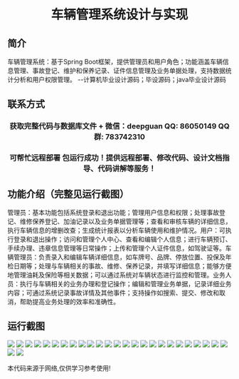 <p><h1 align="center">车辆管理系统设计与实现</h1></p>

## 简介
车辆管理系统：基于Spring Boot框架，提供管理员和用户角色；功能涵盖车辆信息管理、事故登记、维护和保养记录、证件信息管理及业务单据处理，支持数据统计分析和用户权限管理。    --计算机毕业设计源码；毕设源码；java毕业设计源码


## 联系方式
<p><h3 align="center">获取完整代码与数据库文件 + 微信：deepguan QQ: 86050149 QQ群: 783742310</h3></p>
<p><h3 align="center">可帮忙远程部署 包运行成功！提供远程部署、修改代码、设计文档指导、代码讲解等服务！</h3></p>

## 功能介绍（完整见运行截图）
管理员：基本功能包括系统登录和退出功能；管理用户信息和权限；处理事故登记、维修保养登记、加油记录以及业务单据管理等；查看和审核车辆的详细信息，执行车辆信息的增删改查；生成统计报表以分析车辆使用和维护情况。用户：可执行登录和退出操作；访问和管理个人中心、查看和编辑个人信息；进行车辆预订、手续办理、违章信息管理等日常操作；上传和管理个人证件信息，如驾驶证等。车辆管理员：负责录入和编辑车辆详细信息，如车牌号、品牌、停放位置、投保及年检日期等；处理与车辆相关的事故、维修、保养记录，并填写详细信息；能够方便地管理油耗及保险等相关数据；可以通过系统对车辆状态进行监控和管理。业务人员：执行与车辆相关的业务办理和登记操作；编辑和管理业务单据，记录详细业务内容；可通过系统记录事故详情及其他事件；支持操作如搜索、提交、修改和取消，帮助提高业务处理的效率和准确性。


## 运行截图
![](https://bs-1329754181.cos.ap-shanghai.myqcloud.com/spring/VehicleManagementSystemDesignAndImplementation/img/001.jpg)
![](https://bs-1329754181.cos.ap-shanghai.myqcloud.com/spring/VehicleManagementSystemDesignAndImplementation/img/002.jpg)
![](https://bs-1329754181.cos.ap-shanghai.myqcloud.com/spring/VehicleManagementSystemDesignAndImplementation/img/003.jpg)
![](https://bs-1329754181.cos.ap-shanghai.myqcloud.com/spring/VehicleManagementSystemDesignAndImplementation/img/004.jpg)
![](https://bs-1329754181.cos.ap-shanghai.myqcloud.com/spring/VehicleManagementSystemDesignAndImplementation/img/005.jpg)
![](https://bs-1329754181.cos.ap-shanghai.myqcloud.com/spring/VehicleManagementSystemDesignAndImplementation/img/006.jpg)
![](https://bs-1329754181.cos.ap-shanghai.myqcloud.com/spring/VehicleManagementSystemDesignAndImplementation/img/007.jpg)
![](https://bs-1329754181.cos.ap-shanghai.myqcloud.com/spring/VehicleManagementSystemDesignAndImplementation/img/008.jpg)
![](https://bs-1329754181.cos.ap-shanghai.myqcloud.com/spring/VehicleManagementSystemDesignAndImplementation/img/009.jpg)
![](https://bs-1329754181.cos.ap-shanghai.myqcloud.com/spring/VehicleManagementSystemDesignAndImplementation/img/010.jpg)
![](https://bs-1329754181.cos.ap-shanghai.myqcloud.com/spring/VehicleManagementSystemDesignAndImplementation/img/011.jpg)
![](https://bs-1329754181.cos.ap-shanghai.myqcloud.com/spring/VehicleManagementSystemDesignAndImplementation/img/012.jpg)
![](https://bs-1329754181.cos.ap-shanghai.myqcloud.com/spring/VehicleManagementSystemDesignAndImplementation/img/013.jpg)
![](https://bs-1329754181.cos.ap-shanghai.myqcloud.com/spring/VehicleManagementSystemDesignAndImplementation/img/014.jpg)
![](https://bs-1329754181.cos.ap-shanghai.myqcloud.com/spring/VehicleManagementSystemDesignAndImplementation/img/015.jpg)
![](https://bs-1329754181.cos.ap-shanghai.myqcloud.com/spring/VehicleManagementSystemDesignAndImplementation/img/016.jpg)
![](https://bs-1329754181.cos.ap-shanghai.myqcloud.com/spring/VehicleManagementSystemDesignAndImplementation/img/017.jpg)
![](https://bs-1329754181.cos.ap-shanghai.myqcloud.com/spring/VehicleManagementSystemDesignAndImplementation/img/018.jpg)
![](https://bs-1329754181.cos.ap-shanghai.myqcloud.com/spring/VehicleManagementSystemDesignAndImplementation/img/019.jpg)
![](https://bs-1329754181.cos.ap-shanghai.myqcloud.com/spring/VehicleManagementSystemDesignAndImplementation/img/020.jpg)
![](https://bs-1329754181.cos.ap-shanghai.myqcloud.com/spring/VehicleManagementSystemDesignAndImplementation/img/021.jpg)
![](https://bs-1329754181.cos.ap-shanghai.myqcloud.com/spring/VehicleManagementSystemDesignAndImplementation/img/022.jpg)
![](https://bs-1329754181.cos.ap-shanghai.myqcloud.com/spring/VehicleManagementSystemDesignAndImplementation/img/023.jpg)
![](https://bs-1329754181.cos.ap-shanghai.myqcloud.com/spring/VehicleManagementSystemDesignAndImplementation/img/024.jpg)
![](https://bs-1329754181.cos.ap-shanghai.myqcloud.com/spring/VehicleManagementSystemDesignAndImplementation/img/025.jpg)
![](https://bs-1329754181.cos.ap-shanghai.myqcloud.com/spring/VehicleManagementSystemDesignAndImplementation/img/026.jpg)
![](https://bs-1329754181.cos.ap-shanghai.myqcloud.com/spring/VehicleManagementSystemDesignAndImplementation/img/027.jpg)

<p>本代码来源于网络,仅供学习参考使用!</p>
